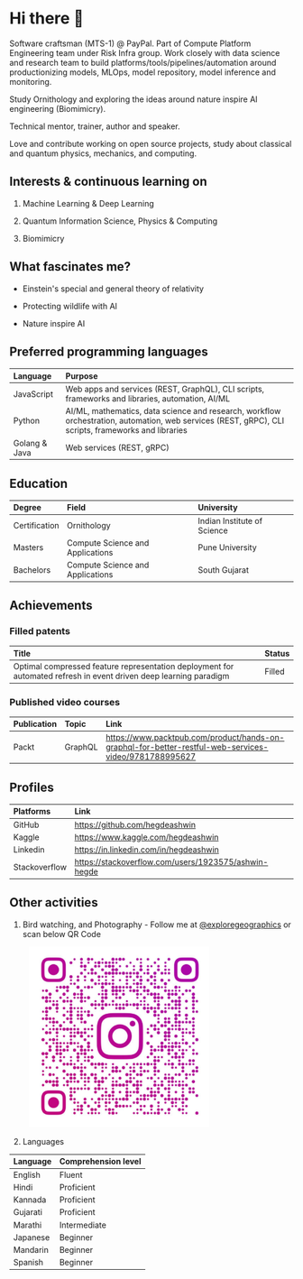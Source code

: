 # Hi there 👋

Software craftsman (MTS-1) @ PayPal. Part of Compute Platform Engineering team under Risk Infra group. Work closely with data science and research team to build platforms/tools/pipelines/automation around productionizing models, MLOps, model repository, model inference and monitoring.

Study Ornithology and exploring the ideas around nature inspire AI engineering (Biomimicry).

Technical mentor, trainer, author and speaker.

Love and contribute working on open source projects, study about classical and quantum physics, mechanics, and computing.

## Interests & continuous learning on

1. Machine Learning & Deep Learning

2. Quantum Information Science, Physics & Computing

3. Biomimicry

## What fascinates me?

* Einstein's special and general theory of relativity

* Protecting wildlife with AI

* Nature inspire AI 

## Preferred programming languages

| Language | Purpose |
|:---|:---|
| JavaScript | Web apps and services (REST, GraphQL), CLI scripts, frameworks and libraries, automation, AI/ML |
| Python | AI/ML, mathematics, data science and research, workflow orchestration, automation, web services (REST, gRPC), CLI scripts, frameworks and libraries |
| Golang & Java | Web services (REST, gRPC) |

## Education

| Degree | Field | University |
|:---|:---|:---|
| Certification | Ornithology | Indian Institute of Science |
| Masters | Compute Science and Applications | Pune University |
| Bachelors | Compute Science and Applications | South Gujarat |

## Achievements

### Filled patents

|Title|Status|
|:---|:---|
|Optimal compressed feature representation deployment for automated refresh in event driven deep learning paradigm|Filled|

### Published video courses

|Publication|Topic|Link|
|:---|:---|:---|
|Packt|GraphQL|https://www.packtpub.com/product/hands-on-graphql-for-better-restful-web-services-video/9781788995627|

## Profiles

|Platforms|Link|
|:---|:---|
|GitHub|https://github.com/hegdeashwin|
|Kaggle|https://www.kaggle.com/hegdeashwin|
|Linkedin|https://in.linkedin.com/in/hegdeashwin|
|Stackoverflow|https://stackoverflow.com/users/1923575/ashwin-hegde|

## Other activities

1. Bird watching, and Photography - Follow me at [@exploregeographics](https://www.instagram.com/exploregeographics/) or scan below QR Code

<pre>
    <img src="./insta_qr_code.jpeg" style="width: 320px;" />
</pre>

2. Languages

| Language | Comprehension level |
|:---|:---|
| English | Fluent |
| Hindi | Proficient |
| Kannada | Proficient |
| Gujarati | Proficient |
| Marathi | Intermediate |
| Japanese | Beginner |
| Mandarin | Beginner |
| Spanish | Beginner |
